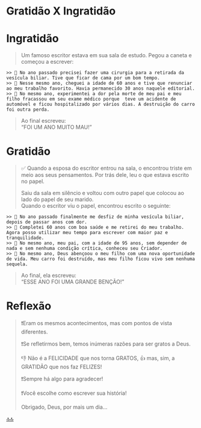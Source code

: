 <div class="header" id="myHeader">
  <div class="navbar" w3-include-html="/menu.inc"> </div>
</div>
<div class="title"><script> document.write(document.title);</script></div>  
<main>
<!-- markdownlint-disable-next-line -->
<span id="topo"><span>

# Gratidão X Ingratidão  

# Ingratidão  

  > Um famoso escritor estava em sua sala de estudo. Pegou a caneta e começou a escrever:  
  >  
    >> 📌 No ano passado precisei fazer uma cirurgia para a retirada da vesícula biliar. Tive que ficar de cama por um bom tempo.  
    >> 📌 Nesse mesmo ano, cheguei a idade de 60 anos e tive que renunciar ao meu trabalho favorito. Havia permanecido 30 anos naquele editorial.  
    >> 📌 No mesmo ano, experimentei a dor pela morte de meu pai e meu filho fracassou em seu exame médico porque  teve um acidente de automóvel e ficou hospitalizado por vários dias. A destruição do carro foi outra perda.  
  >  
  > Ao final escreveu:  
  > “FOI UM ANO MUITO MAU!”  

# Gratidão  

  > ✅ Quando a esposa do escritor entrou na sala, o encontrou triste em meio aos seus pensamentos. Por trás dele, leu o que estava escrito no papel.  
  >  
  > Saiu da sala em silêncio e voltou com outro papel que colocou ao lado do papel de seu marido.  
  > Quando o escritor viu o papel, encontrou escrito o seguinte:  
  >  
    >> 💞 No ano passado finalmente me desfiz de minha vesícula biliar, depois de passar anos com dor.  
    >> 💞 Completei 60 anos com boa saúde e me retirei do meu trabalho. Agora posso utilizar meu tempo para escrever com maior paz e tranquilidade.  
    >> 💞 No mesmo ano, meu pai, com a idade de 95 anos, sem depender de nada e sem nenhuma condição crítica, conheceu seu Criador.  
    >> 💞 No mesmo ano, Deus abençoou o meu filho com uma nova oportunidade de vida. Meu carro foi destruído, mas meu filho ficou vivo sem nenhuma sequela.  
  >  
  > Ao final, ela escreveu:  
  > “ESSE ANO FOI UMA GRANDE BENÇÃO!”  

# Reflexão

  >❗Eram os mesmos acontecimentos, mas com pontos de vista diferentes.  
  >  
  >❗Se refletirmos bem, temos inúmeras razões para ser gratos a Deus.  
  >  
  > 👎 Não é a FELICIDADE que nos torna GRATOS, 👍 mas, sim, a GRATIDÃO que nos faz FELIZES!  
  >
  > ❗Sempre há algo para agradecer!  
  >  
  > ❗Você escolhe como escrever sua história!  
  >  
  > Obrigado, Deus, por mais um dia...  

</main>

[🔝🔝](#topo "Retorna ao topo")
